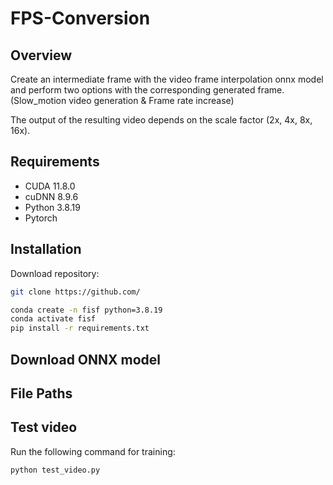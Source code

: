 # FPS-Conversion

## Overview
Create an intermediate frame with the video frame interpolation onnx model and perform two options with the corresponding generated frame. (Slow_motion video generation & Frame rate increase)

The output of the resulting video depends on the scale factor (2x, 4x, 8x, 16x).

## Requirements
- CUDA 11.8.0
- cuDNN 8.9.6
- Python 3.8.19
- Pytorch


## Installation

Download repository:
```bash
git clone https://github.com/
```

```bash
conda create -n fisf python=3.8.19
conda activate fisf
pip install -r requirements.txt
```

## Download ONNX model


## File Paths


## Test video

Run the following command for training:

```bash
python test_video.py
```

